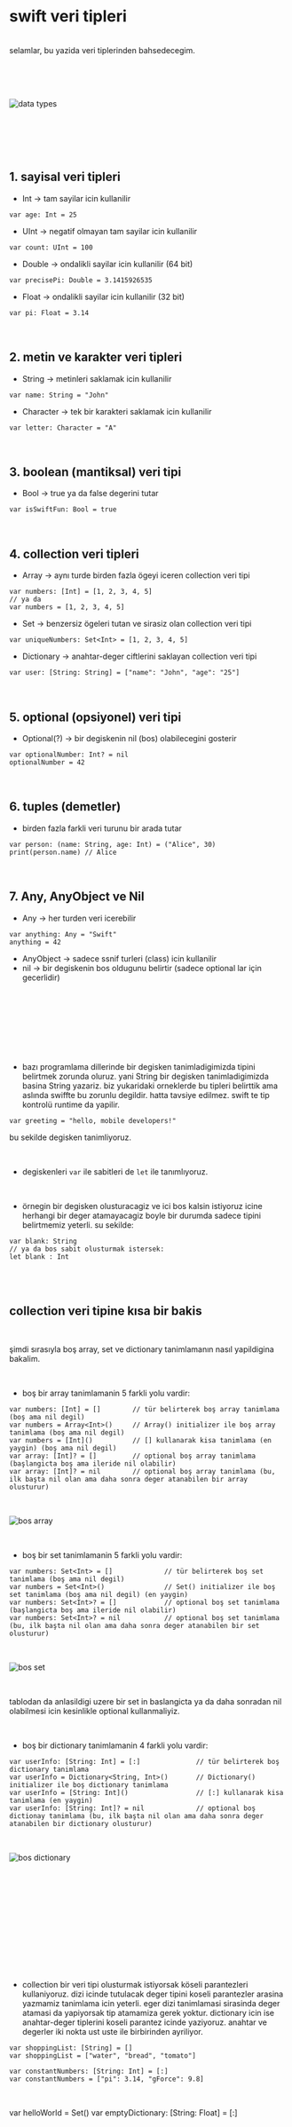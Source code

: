 # swift veri tipleri
<br/>
selamlar, bu yazida veri tiplerinden bahsedecegim.

<br/><br/><br/>


![data types](https://github.com/user-attachments/assets/451c1413-0785-455d-b95f-81a9fb1bc43f)

<br/><br/><br/><br/>


## 1. sayisal veri tipleri

- Int -> tam sayilar icin kullanilir

```
var age: Int = 25
```

- UInt -> negatif olmayan tam sayilar icin kullanilir

```
var count: UInt = 100
```

- Double -> ondalikli sayilar icin kullanilir (64 bit)

```
var precisePi: Double = 3.1415926535
```

- Float -> ondalikli sayilar icin kullanilir (32 bit)

```
var pi: Float = 3.14
```

<br/>

## 2. metin ve karakter veri tipleri

- String -> metinleri saklamak icin kullanilir

```
var name: String = "John"
```
- Character -> tek bir karakteri saklamak icin kullanilir

```
var letter: Character = "A"
```

<br/>

## 3. boolean (mantiksal) veri tipi

- Bool -> true ya da false degerini tutar

```
var isSwiftFun: Bool = true
```

<br/>

## 4. collection veri tipleri

- Array -> aynı turde birden fazla ögeyi iceren collection veri tipi

```
var numbers: [Int] = [1, 2, 3, 4, 5]
// ya da
var numbers = [1, 2, 3, 4, 5]
```

- Set -> benzersiz ögeleri tutan ve sirasiz olan collection veri tipi

```
var uniqueNumbers: Set<Int> = [1, 2, 3, 4, 5]
```

- Dictionary -> anahtar-deger ciftlerini saklayan collection veri tipi

```
var user: [String: String] = ["name": "John", "age": "25"]
```

<br/>

## 5. optional (opsiyonel) veri tipi

- Optional(?) -> bir degiskenin nil (bos) olabilecegini gosterir

```
var optionalNumber: Int? = nil
optionalNumber = 42
```

<br/>

## 6. tuples (demetler)

- birden fazla farkli veri turunu bir arada tutar


```
var person: (name: String, age: Int) = ("Alice", 30)
print(person.name) // Alice
```

<br/>

## 7. Any, AnyObject ve Nil

- Any -> her turden veri icerebilir

```
var anything: Any = "Swift"
anything = 42
```

- AnyObject -> sadece ssnif turleri (class) icin kullanilir
- nil -> bir degiskenin bos oldugunu belirtir (sadece optional lar için gecerlidir)

<br/><br/>
---
<br/><br/>

- bazı programlama dillerinde bir degisken tanimladigimizda tipini belirtmek zorunda oluruz. yani String bir degisken tanimladigimizda basina String yazariz. biz yukaridaki orneklerde bu tipleri belirttik ama aslında swiffte bu zorunlu degildir. hatta tavsiye edilmez. swift te tip kontrolü runtime da yapilir.

```
var greeting = "hello, mobile developers!"
```
bu sekilde degisken tanimliyoruz.

<br/>

- degiskenleri `var` ile sabitleri de `let` ile tanımlıyoruz. 

<br/>

- örnegin bir degisken olusturacagiz ve ici bos kalsin istiyoruz icine herhangi bir deger atamayacagiz boyle bir durumda sadece tipini belirtmemiz yeterli. su sekilde:

```
var blank: String
// ya da bos sabit olusturmak istersek:
let blank : Int
```

<br/><br/>

## collection veri tipine kısa bir bakis 

<br/>

şimdi sırasıyla boş array, set ve dictionary tanimlamanın nasıl yapildigina bakalim. 

<br/>

- boş bir array tanimlamanin 5 farkli yolu vardir:

```
var numbers: [Int] = []        // tür belirterek boş array tanimlama (boş ama nil degil)
var numbers = Array<Int>()     // Array() initializer ile boş array tanimlama (boş ama nil degil)
var numbers = [Int]()          // [] kullanarak kisa tanimlama (en yaygin) (boş ama nil degil)
var array: [Int]? = []         // optional boş array tanimlama (başlangicta boş ama ileride nil olabilir)
var array: [Int]? = nil        // optional boş array tanimlama (bu, ilk başta nil olan ama daha sonra deger atanabilen bir array olusturur)

```
<br/>

![bos array](https://github.com/user-attachments/assets/74c0fdf5-b002-4ad4-9731-b8206ea1808b)

<br/>

- boş bir set tanimlamanin 5 farkli yolu vardir:

```
var numbers: Set<Int> = []             // tür belirterek boş set tanimlama (boş ama nil degil)
var numbers = Set<Int>()               // Set() initializer ile boş set tanimlama (boş ama nil degil) (en yaygin)
var numbers: Set<Int>? = []            // optional boş set tanimlama (başlangicta boş ama ileride nil olabilir)
var numbers: Set<Int>? = nil           // optional boş set tanimlama (bu, ilk başta nil olan ama daha sonra deger atanabilen bir set olusturur)

```
<br/>

![bos set](https://github.com/user-attachments/assets/1485a21d-0c52-4d3d-acd2-4ea6fa97f9c8)

<br/>

tablodan da anlasildigi uzere bir set in baslangicta ya da daha sonradan nil olabilmesi icin kesinlikle optional kullanmaliyiz.

<br/>

- boş bir dictionary tanimlamanin 4 farkli yolu vardir:

```
var userInfo: [String: Int] = [:]              // tür belirterek boş dictionary tanimlama
var userInfo = Dictionary<String, Int>()       // Dictionary() initializer ile boş dictionary tanimlama
var userInfo = [String: Int]()                 // [:] kullanarak kisa tanimlama (en yaygin)
var userInfo: [String: Int]? = nil             // optional boş dictionay tanimlama (bu, ilk başta nil olan ama daha sonra deger atanabilen bir dictionary olusturur)

```

<br/>

![bos dictionary](https://github.com/user-attachments/assets/1767c48b-d8fb-413e-84ed-7ac334d3793b)

<br/>


<br/><br/><br/><br/><br/><br/><br/><br/><br/>

- collection bir veri tipi olusturmak istiyorsak köseli parantezleri kullaniyoruz. dizi icinde tutulacak deger tipini koseli parantezler arasina yazmamiz tanimlama icin yeterli. eger dizi tanimlamasi sirasinda deger atamasi da yapiyorsak tip atamamiza gerek yoktur. dictionary icin ise anahtar-deger tiplerini koseli parantez icinde yaziyoruz. anahtar ve degerler iki nokta ust uste ile birbirinden ayriliyor. 

```
var shoppingList: [String] = []
var shoppingList = ["water", "bread", "tomato"]

var constantNumbers: [String: Int] = [:]
var constantNumbers = ["pi": 3.14, "gForce": 9.8]
```


<br/>


var helloWorld = Set<String>()
var emptyDictionary: [String: Float] = [:]


